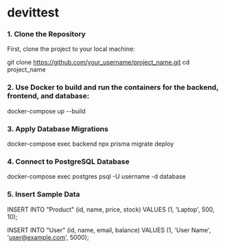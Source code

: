 # devittest

### 1. Clone the Repository
First, clone the project to your local machine:

git clone https://github.com/your_username/project_name.git
cd project_name

### 2. Use Docker to build and run the containers for the backend, frontend, and database:
docker-compose up --build

### 3. Apply Database Migrations
docker-compose exec backend npx prisma migrate deploy

### 4. Connect to PostgreSQL Database
docker-compose exec postgres psql -U username -d database

### 5. Insert Sample Data
INSERT INTO "Product" (id, name, price, stock) 
VALUES (1, 'Laptop', 500, 10);

INSERT INTO "User" (id, name, email, balance) 
VALUES (1, 'User Name', 'user@example.com', 5000);
